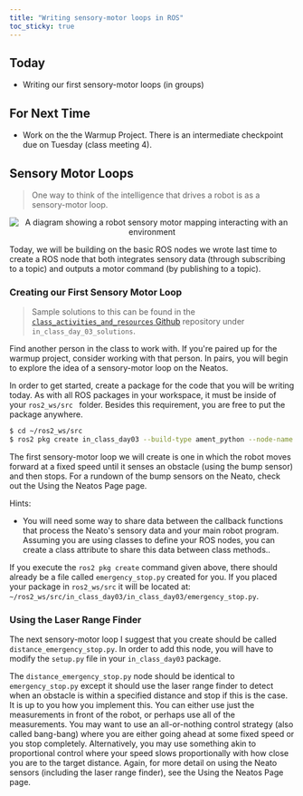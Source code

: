 ```yaml
---
title: "Writing sensory-motor loops in ROS"
toc_sticky: true
---
```


## Today

* Writing our first sensory-motor loops (in groups)

## For Next Time
* Work on the <a-no-proxy href="../assignments/warmup_project">the Warmup Project</a-no-proxy>.  There is an intermediate checkpoint due on Tuesday (class meeting 4).


## Sensory Motor Loops

> One way to think of the intelligence that drives a robot is as a sensory-motor loop.

<p align="center">
<img alt="A diagram showing a robot sensory motor mapping interacting with an environment" src="day01images/sensorymotorloops.jpg"/>
</p>

Today, we will be building on the basic ROS nodes we wrote last time to create a ROS node that both integrates sensory data (through subscribing to a topic) and outputs a motor command (by publishing to a topic).

### Creating our First Sensory Motor Loop

> Sample solutions to this can be found in the [``class_activities_and_resources`` Github](https://github.com/comprobo22/class_activities_and_resources) repository under ``in_class_day_03_solutions``.

Find another person in the class to work with.  If you're paired up for the warmup project, consider working with that person.  In pairs, you will begin to explore the idea of a sensory-motor loop on the Neatos.

In order to get started, create a package for the code that you will be writing today.  As with all ROS packages in your workspace, it must be inside of your ``ros2_ws/src `` folder.  Besides this requirement, you are free to put the package anywhere.

```bash
$ cd ~/ros2_ws/src
$ ros2 pkg create in_class_day03 --build-type ament_python --node-name emergency_stop --dependencies rclpy std_msgs geometry_msgs sensor_msgs
```

The first sensory-motor loop we will create is one in which the robot moves forward at a fixed speed until it senses an obstacle (using the bump sensor) and then stops.  For a rundown of the bump sensors on the Neato, check out the <a-no-proxy href="../How to/use_the_neatos">Using the Neatos Page</a-no-proxy> page.

Hints:

* You will need some way to share data between the callback functions that process the Neato's sensory data and your main robot program.  Assuming you are using classes to define your ROS nodes, you can create a class attribute to share this data between class methods..

If you execute the ``ros2 pkg create`` command given above, there should already be a file called ``emergency_stop.py`` created for you.  If you placed your package in ``ros2_ws/src`` it will be located at: ``~/ros2_ws/src/in_class_day03/in_class_day03/emergency_stop.py``.

### Using the Laser Range Finder

The next sensory-motor loop I suggest that you create should be called ``distance_emergency_stop.py``.  In order to add this node, you will have to modify the ``setup.py`` file in your ``in_class_day03`` package.

The ``distance_emergency_stop.py`` node should be identical to ``emergency_stop.py`` except it should use the laser range finder to detect when an obstacle is within a specified distance and stop if this is the case. It is up to you how you implement this.  You can either use just the measurements in front of the robot, or perhaps use all of the measurements.  You may want to use an all-or-nothing control strategy (also called bang-bang) where you are either going ahead at some fixed speed or you stop completely.  Alternatively, you may use something akin to proportional control where your speed slows proportionally with how close you are to the target distance.  Again, for more detail on using the Neato sensors (including the laser range finder), see the <a-no-proxy href="../How to/use_the_neatos">Using the Neatos Page</a-no-proxy> page.
